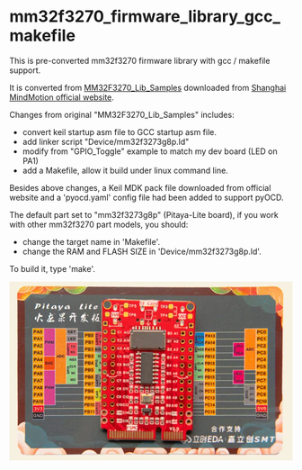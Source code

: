# mm32f3270_firmware_library_gcc_makefile
This is pre-converted mm32f3270 firmware library with gcc / makefile support.

It is converted from [MM32F3270_Lib_Samples](https://www.mindmotion.com.cn/uploadfiles/2022/07/MM32F3270_Lib_Samples.zip) downloaded from [Shanghai MindMotion official website](https://www.mindmotion.com).

Changes from original "MM32F3270_Lib_Samples" includes:
- convert keil startup asm file to GCC startup asm file.
- add linker script "Device/mm32f3273g8p.ld"
- modify from "GPIO_Toggle" example to match my dev board (LED on PA1)
- add a Makefile, allow it build under linux command line.

Besides above changes, a Keil MDK pack file downloaded from official website and a 'pyocd.yaml' config file 
had been added to support pyOCD.

The default part set to "mm32f3273g8p" (Pitaya-Lite board), if you work with other mm32f3270 part models, you should:
- change the target name in 'Makefile'.
- change the RAM and FLASH SIZE in 'Device/mm32f3273g8p.ld'.

To build it, type 'make'.

<img src="https://github.com/cjacker/mm32f3270_firmware_library_gcc_makefile/raw/main/pitaya-lite2.png" />
